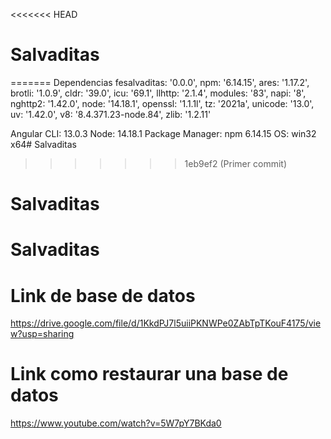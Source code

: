 <<<<<<< HEAD
# Salvaditas
=======
 Dependencias
 fesalvaditas: '0.0.0',
  npm: '6.14.15',
  ares: '1.17.2',
  brotli: '1.0.9',
  cldr: '39.0',
  icu: '69.1',
  llhttp: '2.1.4',
  modules: '83',
  napi: '8',
  nghttp2: '1.42.0',
  node: '14.18.1',
  openssl: '1.1.1l',
  tz: '2021a',
  unicode: '13.0',
  uv: '1.42.0',
  v8: '8.4.371.23-node.84',
  zlib: '1.2.11'

  Angular CLI: 13.0.3
    Node: 14.18.1
    Package Manager: npm 6.14.15
    OS: win32 x64# Salvaditas
>>>>>>> 1eb9ef2 (Primer commit)
# Salvaditas
# Salvaditas
# Link de base de datos
https://drive.google.com/file/d/1KkdPJ7l5uiiPKNWPe0ZAbTpTKouF4175/view?usp=sharing
# Link como restaurar una base de datos
https://www.youtube.com/watch?v=5W7pY7BKda0